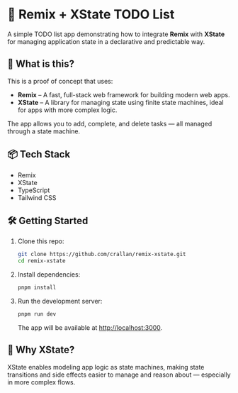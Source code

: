 # 📝 Remix + XState TODO List

A simple TODO list app demonstrating how to integrate **Remix** with **XState** for managing
application state in a declarative and predictable way.

## 🚀 What is this?

This is a proof of concept that uses:

- **Remix** – A fast, full-stack web framework for building modern web apps.
- **XState** – A library for managing state using finite state machines, ideal for apps with
  more complex logic.

The app allows you to add, complete, and delete tasks — all managed through a state machine.

## 📦 Tech Stack

- Remix
- XState
- TypeScript
- Tailwind CSS

## 🛠️ Getting Started

1. Clone this repo:

   ```bash
   git clone https://github.com/crallan/remix-xstate.git
   cd remix-xstate
   ```

2. Install dependencies:

   ```bash
   pnpm install
   ```

3. Run the development server:

   ```bash
   pnpm run dev
   ```

   The app will be available at [http://localhost:3000](http://localhost:3000).

## 🧪 Why XState?

XState enables modeling app logic as state machines, making state transitions and side effects
easier to manage and reason about — especially in more complex flows.
